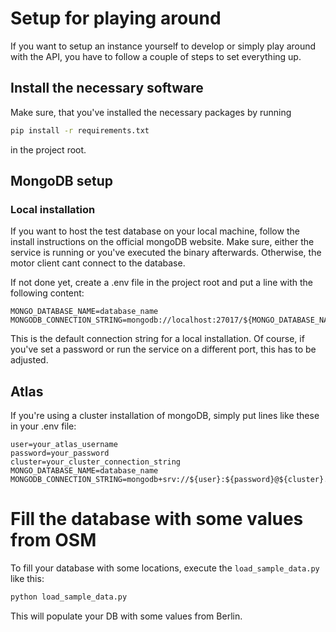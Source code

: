 # Setup for playing around

If you want to setup an instance yourself to develop or simply play around with the API,
you have to follow a couple of steps to set everything up.

## Install the necessary software

Make sure, that you've installed the necessary packages by running

```bash
pip install -r requirements.txt
```

in the project root.

## MongoDB setup

### Local installation

If you want to host the test database on your local machine, follow the install instructions
on the official mongoDB website. Make sure, either the service is running or you've executed the binary
afterwards. Otherwise, the motor client cant connect to the database.

If not done yet, create a .env file in the project root and put a line with the following content:

```
MONGO_DATABASE_NAME=database_name
MONGODB_CONNECTION_STRING=mongodb://localhost:27017/${MONGO_DATABASE_NAME}
```

This is the default connection string for a local installation. Of course, if you've set a password
or run the service on a different port, this has to be adjusted.

## Atlas

If you're using a cluster installation of mongoDB, simply put lines like these in your .env file:

```
user=your_atlas_username
password=your_password
cluster=your_cluster_connection_string
MONGO_DATABASE_NAME=database_name
MONGODB_CONNECTION_STRING=mongodb+srv://${user}:${password}@${cluster}.mongodb.net/${MONGO_DATABASE_NAME}
```

# Fill the database with some values from OSM

To fill your database with some locations, execute the `load_sample_data.py` like this:

```bash
python load_sample_data.py
```

This will populate your DB with some values from Berlin.

